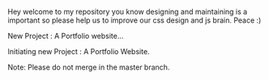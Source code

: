 Hey welcome to my repository you know designing and maintaining is a important so please help us to improve our css design and js brain.
Peace :)

New Project :  A Portfolio website...

Initiating new Project :  A Portfolio Website.

Note: Please do not merge in the master branch.

